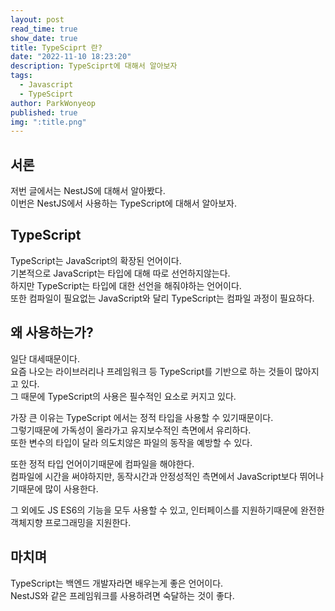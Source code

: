 ```yaml
---
layout: post
read_time: true
show_date: true
title: TypeSciprt 란?
date: "2022-11-10 18:23:20"
description: TypeSciprt에 대해서 알아보자
tags:
  - Javascript
  - TypeSciprt
author: ParkWonyeop
published: true
img: ":title.png"
---
```


## 서론

저번 글에서는 NestJS에 대해서 알아봤다.  
이번은 NestJS에서 사용하는 TypeScript에 대해서 알아보자.

## TypeScript

TypeScript는 JavaScript의 확장된 언어이다.  
기본적으로 JavaScript는 타입에 대해 따로 선언하지않는다.  
하지만 TypeScript는 타입에 대한 선언을 해줘야하는 언어이다.  
또한 컴파일이 필요없는 JavaScript와 달리 TypeScript는 컴파일 과정이 필요하다.

## 왜 사용하는가?

일단 대세때문이다.  
요즘 나오는 라이브러리나 프레임워크 등 TypeScript를 기반으로 하는 것들이 많아지고 있다.  
그 때문에 TypeScript의 사용은 필수적인 요소로 커지고 있다.

가장 큰 이유는 TypeScript 에서는 정적 타입을 사용할 수 있기때문이다.  
그렇기때문에 가독성이 올라가고 유지보수적인 측면에서 유리하다.  
또한 변수의 타입이 달라 의도치않은 파일의 동작을 예방할 수 있다.

또한 정적 타입 언어이기때문에 컴파일을 해야한다.  
컴파일에 시간을 써야하지만, 동작시간과 안정성적인 측면에서 JavaScript보다 뛰어나기때문에 많이 사용한다.

그 외에도 JS ES6의 기능을 모두 사용할 수 있고, 인터페이스를 지원하기때문에 완전한 객체지향 프로그래밍을 지원한다.

## 마치며

TypeScript는 백엔드 개발자라면 배우는게 좋은 언어이다.  
NestJS와 같은 프레임워크를 사용하려면 숙달하는 것이 좋다.
